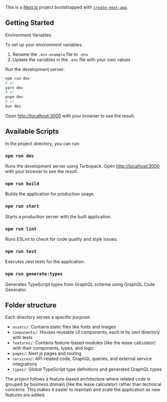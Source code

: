 This is a [Next.js](https://nextjs.org) project bootstrapped with [`create-next-app`](https://nextjs.org/docs/app/api-reference/cli/create-next-app).

## Getting Started

Environment Variables

To set up your environment variables:

1. Rename the `.env.example` file to `.env`
2. Update the variables in the `.env` file with your own values

Run the development server:

```bash
npm run dev
# or
yarn dev
# or
pnpm dev
# or
bun dev
```

Open [http://localhost:3000](http://localhost:3000) with your browser to see the result.

## Available Scripts

In the project directory, you can run:

### `npm run dev`

Runs the development server using Turbopack.
Open [http://localhost:3000](http://localhost:3000) with your browser to see the result.

### `npm run build`

Builds the application for production usage.

### `npm run start`

Starts a production server with the built application.

### `npm run lint`

Runs ESLint to check for code quality and style issues.

### `npm run test`

Executes Jest tests for the application.

### `npm run generate:types`

Generates TypeScript types from GraphQL schema using GraphQL Code Generator.

## Folder structure

Each directory serves a specific purpose:

- `assets/`: Contains static files like fonts and images
- `components/`: Houses reusable UI components, each in its own directory with tests
- `features/`: Contains feature-based modules (like the lease calculator) with their components, types, and logic
- `pages/`: Next.js pages and routing
- `services/`: API-related code, GraphQL queries, and external service integrations
- `types/`: Global TypeScript type definitions and generated GraphQL types

The project follows a feature-based architecture where related code is grouped by business domain (like the lease calculator) rather than technical concerns. This makes it easier to maintain and scale the application as new features are added.
